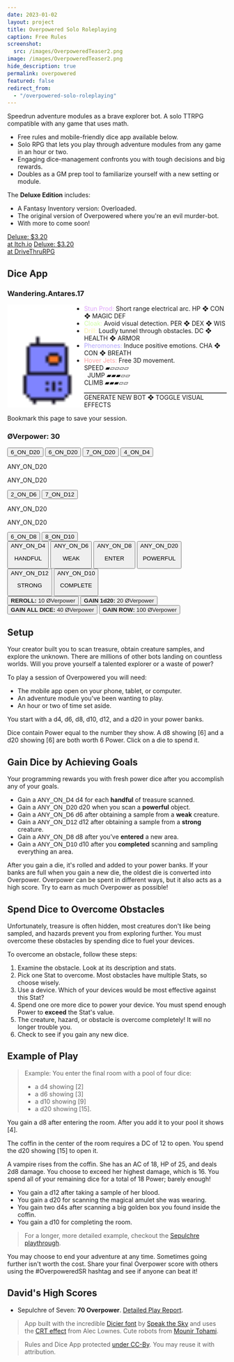 ```yaml
---
date: 2023-01-02
layout: project
title: Overpowered Solo Roleplaying
caption: Free Rules
screenshot:
  src: /images/OverpoweredTeaser2.png
image: /images/OverpoweredTeaser2.png
hide_description: true
permalink: overpowered
featured: false
redirect_from:
  - "/overpowered-solo-roleplaying"
---
```


Speedrun adventure modules as a brave explorer bot. A solo TTRPG compatible with any game that uses math.


 - Free rules and mobile-friendly dice app available below.
 - Solo RPG that lets you play through adventure modules from any game in an hour or two.
 - Engaging dice-management confronts you with tough decisions and big rewards.
 - Doubles as a GM prep tool to familiarize yourself with a new setting or module.

 The **Deluxe Edition** includes:
 - A Fantasy Inventory version: Overloaded.
 - The original version of Overpowered where you're an evil murder-bot.
 - With more to come soon!

<div class="shopping-buttons">
<a target="_blank" href="https://technicalgrimoire.itch.io/overpowered-solo-roleplaying" class="btn btn-primary itchBTN">Deluxe: $3.20<br>at Itch.io</a>
<a target="_blank" href="https://www.drivethrurpg.com/product/318164/Tempered-Legacy" class="btn btn-primary dtrpgBTN">Deluxe: $3.20<br>at DriveThruRPG</a>
</div>

## Dice App

<div class="row">
    <div id="botDetails" class="col-xl col-12 crt">
        <h3 id="botName" class="majorDisplay">Wandering.Antares.17</h3>
        <img id="osrImg" style="width: 35%; float:left;" src="/images/overpoweredExamples/OSR4.gif">
        <ul>
            <li id="osrWeapon"><span class="itemName" style="color: rgb(223, 164, 252);">Stun Prod:</span> Short range
                electrical arc. <span class="noWrap">HP ❖ CON ❖ MAGIC DEF</span>
            <li id="osrDefense"><span class="itemName" style="color: rgb(206, 252, 164);">Cloak:</span> Avoid visual
                detection. <span class="noWrap">PER ❖ DEX ❖ WIS</span>
            <li id="osrTool"><span class="itemName" style="color: rgb(252, 239, 164);">Drill:</span> Loudly tunnel
                through obstacles. <span class="noWrap">DC ❖ HEALTH ❖ ARMOR</span>
            <li id="osrTalk"><span class="itemName" style="color: rgb(176, 164, 252);">Pheromones:</span> Induce
                positive emotions. <span class="noWrap">CHA ❖ CON ❖ BREATH</span>
            <li id="osrMove"><span class="itemName" style="color: rgb(252, 164, 164);">Hover Jets:</span> Free 3D
                movement.<br> SPEED <span class="statBars">▰▱▱▱▱<br></span> &nbsp; JUMP <span
                    class="statBars">▰▰▰▱▱<br></span> CLIMB <span class="statBars">▰▰▰▱▱</span>
        </ul>
        <p style="border-top:3px solid grey"><a class="d6 textButton"
                onclick="generateBotDetails();return false;">GENERATE NEW BOT</a> ❖ <a class="d4 textButton"
                onclick="toggleCRT();return false;">TOGGLE VISUAL EFFECTS</a></p>
        <p>Bookmark this page to save your session.</p>
    </div>
  <div id="overCard" class="col-xl col-12 crt">
        <h3 id="tributeScore" class="majorDisplay">ØVerpower: <span class="dtribute">30</span></h3>
        <div class="row">
            <div id="treasureCore" class="col-4"><button onclick="spendTreasure(3)"
                    class="d20 dicierHeavy">6_ON_D20</button>
                <button onclick="spendTreasure(2)" class="d20 dicierHeavy">6_ON_D20</button>
                <button onclick="spendTreasure(1)" class="d20 dicierHeavy">7_ON_D20</button>
                <button onclick="spendTreasure(0)" class="d4 dicierHeavy">4_ON_D4</button>
            </div>
            <div id="foeCore" class="col-4">
                <p class="dicierDark">ANY_ON_D20</p>
                <p class="dicierDark">ANY_ON_D20</p>
                <button onclick="spendFoe(1)" class="d6 dicierHeavy">2_ON_D6</button>
                <button onclick="spendFoe(0)" class="d12 dicierHeavy">7_ON_D12</button>
            </div>
            <div id="obstacleCore" class="col-4">
                <p class="dicierDark">ANY_ON_D20</p>
                <p class="dicierDark">ANY_ON_D20</p>
                <button onclick="spendObstacle(1)" class="d8 dicierHeavy">6_ON_D8</button>
                <button onclick="spendObstacle(0)" class="d10 dicierHeavy">8_ON_D10</button>
            </div>
        </div>
        <div class="row"> <button onclick="gainDie(4)" class="dwhite col-4 dicierHeavy">ANY_ON_D4<p>HANDFUL</p></button>
            <button onclick="gainDie(6)" class="dwhite col-4 dicierHeavy">ANY_ON_D6<p>WEAK</p></button> <button
                onclick="gainDie(8)" class="dwhite col-4 dicierHeavy">ANY_ON_D8<p>ENTER</p></button> <button
                onclick="gainDie(20)" class="dwhite col-4 dicierHeavy">ANY_ON_D20<p>POWERFUL</p></button> <button
                onclick="gainDie(12)" class="dwhite col-4 dicierHeavy">ANY_ON_D12<p>STRONG</p></button> <button
                onclick="gainDie(10)" class="dwhite col-4 dicierHeavy">ANY_ON_D10<p>COMPLETE</p></button>
          </div>
        <button id="rerollButton"><a onclick="rerollDice();"><strong>REROLL:</strong> 10 <span
                    style="font-family: Major Mono Display,Helvetica,Arial,sans-serif;">ØVerpower</span></a></button>
                <button id="d20Button"><a onclick="gainTwentyAbility();"><strong>GAIN 1d20:</strong> 20 <span
                    style="font-family: Major Mono Display,Helvetica,Arial,sans-serif;">ØVerpower</span></a></button>
        <button id="gainDiceButton"><a onclick="gainAllDice();"><strong>GAIN ALL DICE:</strong> 40 <span
                    style="font-family: Major Mono Display,Helvetica,Arial,sans-serif;">ØVerpower</span></a></button>  
                <button id="gainRowButton"><a onclick="gainDiceRow();"><strong>GAIN ROW:</strong> 100 <span
                    style="font-family: Major Mono Display,Helvetica,Arial,sans-serif;">ØVerpower</span></a></button>       
    </div>
</div>

## Setup

Your creator built you to scan treasure, obtain creature samples, and explore the unknown. There are millions of other bots landing on countless worlds. Will you prove yourself a talented explorer or a waste of power?

To play a session of Overpowered you will need:
 - The mobile app open on your phone, tablet, or computer.
 - An adventure module you've been wanting to play.
 - An hour or two of time set aside.

You start with a <span class="d4">d4</span>, <span class="d6">d6</span>, <span class="d8">d8</span>, <span class="d10">d10</span>, <span class="d12">d12</span>, and a <span class="d20">d20</span> in your power banks.

Dice contain Power equal to the number they show. A <span class="d8">d8</span> showing [6] and a <span class="d20">d20</span> showing [6] are both worth 6 Power. Click on a die to spend it.

## Gain Dice by Achieving Goals

Your programming rewards you with fresh power dice after you accomplish any of your goals.

 - Gain a <span style="font-family: DicierHeavy, sans-serif;">ANY_ON_D4</span> <span class="d4">d4</span> for each **handful** of treasure scanned.
 - Gain a <span style="font-family: DicierHeavy, sans-serif;">ANY_ON_D20</span> <span class="d20">d20</span> when you scan a **powerful** object.
 - Gain a <span style="font-family: DicierHeavy, sans-serif;">ANY_ON_D6</span> <span class="d6">d6</span> after obtaining a sample from a **weak** creature.
 - Gain a <span style="font-family: DicierHeavy, sans-serif;">ANY_ON_D12</span> <span class="d12">d12</span> after obtaining a sample from a **strong** creature.
 - Gain a <span style="font-family: DicierHeavy, sans-serif;">ANY_ON_D8</span> <span class="d8">d8</span> after you’ve **entered** a new area.
 - Gain a <span style="font-family: DicierHeavy, sans-serif;">ANY_ON_D10</span> <span class="d10">d10</span> after you **completed** scanning and sampling everything an area.

After you gain a die, it's rolled and added to your power banks. If your banks are full when you gain a new die, the oldest die is converted into Overpower. Overpower can be spent in different ways, but it also acts as a high score. Try to earn as much Overpower as possible!

## Spend Dice to Overcome Obstacles

Unfortunately, treasure is often hidden, most creatures don't like being sampled, and hazards prevent you from exploring further. You must overcome these obstacles by spending dice to fuel your devices.

To overcome an obstacle, follow these steps:

1. Examine the obstacle. Look at its description and stats.
2. Pick one Stat to overcome. Most obstacles have multiple Stats, so choose wisely.
3. Use a device. Which of your devices would be most effective against this Stat?
4. Spend one ore more dice to power your device. You must spend enough Power to **exceed** the Stat's value. 
5. The creature, hazard, or obstacle is overcome completely! It will no longer trouble you.
6. Check to see if you gain any new dice.

## Example of Play

> Example: You enter the final room with a pool of four dice: 
> - a <span class="d4">d4</span> showing [2]
> - a <span class="d6">d6</span> showing [3]
> - a <span class="d10">d10</span> showing [9]
> - a <span class="d20">d20</span> showing [15].

You gain a <span class="d8">d8</span> after entering the room. After you add it to your pool it shows [4].

The coffin in the center of the room requires a DC of 12 to open. You spend the <span class="d20">d20</span> showing [15] to open it.

A vampire rises from the coffin. She has an AC of 18, HP of 25, and deals 2d8 damage. You choose to exceed her highest damage, which is 16. You spend all of your remaining dice for a total of 18 Power; barely enough!

- You gain a <span class="d12">d12</span> after taking a sample of her blood.
- You gain a <span class="d20">d20</span> for scanning the magical amulet she was wearing.
- You gain two <span class="d4">d4</span>s after scanning a big golden box you found inside the coffin.
- You gain a <span class="d10">d10</span> for completing the room.

> For a longer, more detailed example, checkout the [Sepulchre playthrough](/david/2023/01/sepulchreoverpowered).

You may choose to end your adventure at any time. Sometimes going further isn't worth the cost. Share your final Overpower score with others using the #OverpoweredSR hashtag and see if anyone can beat it!

## David's High Scores

- Sepulchre of Seven: **70 Overpower**. [Detailed Play Report](/david/2023/01/sepulchreoverpowered).

> App built with the incredible [Dicier font](https://speakthesky.itch.io/typeface-dicier) by [Speak the Sky](https://speakthesky.com/) and uses the [CRT effect](http://aleclownes.com/2017/02/01/crt-display.html) from Alec Lownes. Cute robots from [Mounir Tohami](https://mounirtohami.itch.io/26-animated-pixelart-robots).

> Rules and Dice App protected [under CC-By](https://creativecommons.org/licenses/by/4.0/). You may reuse it with attribution.

<script async src="/assets/generator_resources/overpowered.js" language="javascript" type="text/javascript"></script>
<script async src="/assets/js/seedrandom.min.js" language="javascript" type="text/javascript"></script>
